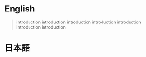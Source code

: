 # English

> introduction introduction introduction introduction introduction introduction introduction



# 日本語

